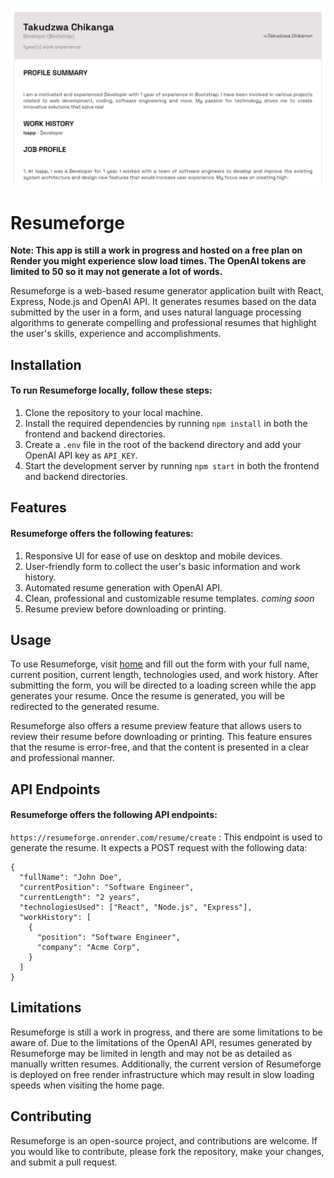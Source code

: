 ![alt text](resumeforge.PNG)
# Resumeforge

**Note: This app is still a work in progress and hosted on a free plan on Render you might experience slow load times. The OpenAI tokens are limited to 50 so it may not generate a lot of words.**

Resumeforge is a web-based resume generator application built with React, Express, Node.js and OpenAI API. It generates resumes based on the data submitted by the user in a form, and uses natural language processing algorithms to generate compelling and professional resumes that highlight the user's skills, experience and accomplishments.

## Installation
#### To run Resumeforge locally, follow these steps:

1. Clone the repository to your local machine.
2. Install the required dependencies by running `npm install` in both the frontend and backend directories.
3. Create a `.env` file in the root of the backend directory and add your OpenAI API key as `API_KEY`.
4. Start the development server by running `npm start` in both the frontend and backend directories.

## Features
#### Resumeforge offers the following features:

1. Responsive UI for ease of use on desktop and mobile devices.
2. User-friendly form to collect the user's basic information and work history.
3. Automated resume generation with OpenAI API.
4. Clean, professional and customizable resume templates. *coming soon*
5. Resume preview before downloading or printing.

## Usage

To use Resumeforge, visit [home](https://client-xfby.onrender.com/) and fill out the form with your full name, current position, current length, technologies used, and work history. After submitting the form, you will be directed to a loading screen while the app generates your resume. Once the resume is generated, you will be redirected to the generated resume.

Resumeforge also offers a resume preview feature that allows users to review their resume before downloading or printing. This feature ensures that the resume is error-free, and that the content is presented in a clear and professional manner.

## API Endpoints
#### Resumeforge offers the following API endpoints:

`https://resumeforge.onrender.com/resume/create` : This endpoint is used to generate the resume. It expects a POST request with the following data:
```
{
  "fullName": "John Doe",
  "currentPosition": "Software Engineer",
  "currentLength": "2 years",
  "technologiesUsed": ["React", "Node.js", "Express"],
  "workHistory": [
    {
      "position": "Software Engineer",
      "company": "Acme Corp",
    }
  ]
}
```

## Limitations

Resumeforge is still a work in progress, and there are some limitations to be aware of. Due to the limitations of the OpenAI API, resumes generated by Resumeforge may be limited in length and may not be as detailed as manually written resumes. Additionally, the current version of Resumeforge is deployed on free render infrastructure which may result in slow loading speeds when visiting the home page.

## Contributing

Resumeforge is an open-source project, and contributions are welcome. If you would like to contribute, please fork the repository, make your changes, and submit a pull request.